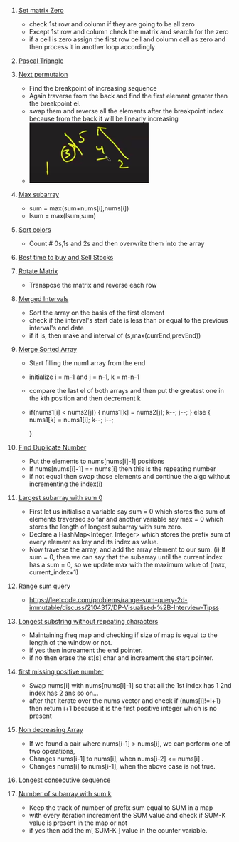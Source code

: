 1. [Set matrix Zero](https://leetcode.com/problems/set-matrix-zeroes/)

   - check 1st row and column if they are going to be all zero
   - Except 1st row and column check the matrix and search for the zero
   - if a cell is zero assign the first row cell and column cell as zero and then process it in another loop accordingly

2. [Pascal Triangle](https://leetcode.com/problems/pascals-triangle/submissions/)

3. [Next permutaion](https://leetcode.com/problems/next-permutation/submissions/)

   - Find the breakpoint of increasing sequence
   - Again traverse from the back and find the first element greater than the breakpoint el.
   - swap them and reverse all the elements after the breakpoint index because from the back it will be linearly increasing
   - ![](../ss/np.png)

4. [Max subarray](https://leetcode.com/problems/maximum-subarray/)

   - sum = max(sum+nums[i],nums[i])
   - lsum = max(lsum,sum)

5. [Sort colors](https://leetcode.com/problems/sort-colors/submissions/)

   - Count # 0s,1s and 2s and then overwrite them into the array

6. [Best time to buy and Sell Stocks](https://leetcode.com/problems/best-time-to-buy-and-sell-stock/submissions/)

7. [Rotate Matrix](https://leetcode.com/problems/rotate-image/)

   - Transpose the matrix and reverse each row

8. [Merged Intervals](https://leetcode.com/problems/merge-intervals/submissions/)

   - Sort the array on the basis of the first element
   - check if the interval's start date is less than or equal to the previous interval's end date
   - if it is, then make and interval of (s,max(currEnd,prevEnd))

9. [Merge Sorted Array](https://leetcode.com/problems/merge-sorted-array/submissions/)

   - Start filling the num1 array from the end
   - initialize i = m-1 and j = n-1, k = m-n-1
   - compare the last el of both arrays and then put the greatest one in the kth position and then decrement k
   - if(nums1[i] < nums2[j])
     {
     nums1[k] = nums2[j];
     k--;
     j--;
     }
     else
     {
     nums1[k] = nums1[i];
     k--;
     i--;

     }

10. [Find Duplicate Number](https://leetcode.com/problems/find-the-duplicate-number/submissions/)

    - Put the elements to nums[nums[i]-1] positions
    - If nums[nums[i]-1] == nums[i] then this is the repeating number
    - if not equal then swap those elements and continue the algo without incrementing the index(i)

11. [Largest subarray with sum 0](https://practice.geeksforgeeks.org/problems/largest-subarray-with-0-sum/1#)

    - First let us initialise a variable say sum = 0 which stores the sum of elements traversed so far and another variable say max = 0 which stores the length of longest subarray with sum zero.
    - Declare a HashMap<Integer, Integer> which stores the prefix sum of every element as key and its index as value.
    - Now traverse the array, and add the array element to our sum.
      (i) If sum = 0, then we can say that the subarray until the current index has a sum = 0, so we update max with the maximum value of (max, current_index+1)

12. [Range sum query](https://leetcode.com/problems/range-sum-query-2d-immutable/)

    - https://leetcode.com/problems/range-sum-query-2d-immutable/discuss/2104317/DP-Visualised-%2B-Interview-Tipss

13. [Longest substring without repeating characters](https://leetcode.com/problems/longest-substring-without-repeating-characters/)

    - Maintaining freq map and checking if size of map is equal to the length of the window or not.
    - if yes then increament the end pointer.
    - if no then erase the st[s] char and increament the start pointer.

14. [first missing positive number](https://leetcode.com/problems/first-missing-positive/submissions/)

    - Swap nums[i] with nums[nums[i]-1] so that all the 1st index has 1 2nd index has 2 ans so on...
    - after that iterate over the nums vector and check if (nums[i]!=i+1) then return i+1 because it is the first positive integer which is no present

15. [Non decreasing Array](https://leetcode.com/problems/non-decreasing-array/submissions/)

    - If we found a pair where nums[i-1] > nums[i], we can perform one of two operations,
    - Changes nums[i-1] to nums[i], when nums[i-2] <= nums[i] .
    - Changes nums[i] to nums[i-1], when the above case is not true.

16. [Longest consecutive sequence](https://leetcode.com/problems/longest-consecutive-sequence/)

17. [Number of subarray with sum k](https://leetcode.com/problems/subarray-sum-equals-k/submissions/)

    - Keep the track of number of prefix sum equal to SUM in a map
    - with every iteration increament the SUM value and check if SUM-K value is present in the map or not
    - if yes then add the m[ SUM-K ] value in the counter variable.

